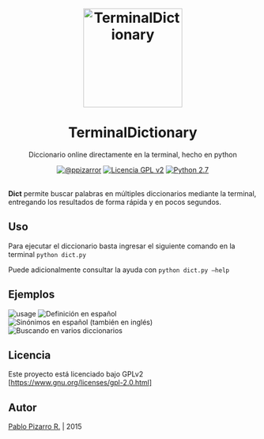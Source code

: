 <h1 align="center">
  <img alt="TerminalDictionary" src="http://ppizarror.com/resources/other/python.png" width="200px" height="200px" />
  <br /><br />
  TerminalDictionary</h1>
<p align="center">Diccionario online directamente en la terminal, hecho en python</p>
<div align="center"><a href="http://ppizarror.com"><img alt="@ppizarror" src="http://ppizarror.com/badges/autor.svg" /></a>
<a href="https://www.gnu.org/licenses/gpl-2.0.html/"><img alt="Licencia GPL v2" src="http://ppizarror.com/badges/licenciagpl2.svg" /></a>
<a href="https://www.python.org/downloads/"><img alt="Python 2.7" src="http://ppizarror.com/badges/python27.svg" /></a>
</div><br />

**Dict** permite buscar palabras en múltiples diccionarios mediante la terminal, entregando los resultados de forma rápida y en pocos segundos.

## Uso
Para ejecutar el diccionario basta ingresar el siguiente comando en la terminal ```python dict.py```

Puede adicionalmente consultar la ayuda con ```python dict.py —help```

## Ejemplos

![usage][image-1]
![Definición en español][image-2]
![Sinónimos en español (también en inglés)][image-3]
![Buscando en varios diccionarios][image-4]

## Licencia
Este proyecto está licenciado bajo GPLv2 [https://www.gnu.org/licenses/gpl-2.0.html]

[image-1]: http://ppizarror.com/resources/images/dict/uso.png "Uso del script"
[image-2]: http://ppizarror.com/resources/images/dict/espanol.png "Español"
[image-3]: http://ppizarror.com/resources/images/dict/sinonimos.png "Sinónimos"
[image-4]: http://ppizarror.com/resources/images/dict/extenso.png "Busqueda en varios diccionarios"

## Autor
<a href="http://ppizarror.com" title="ppizarror">Pablo Pizarro R.</a> | 2015
